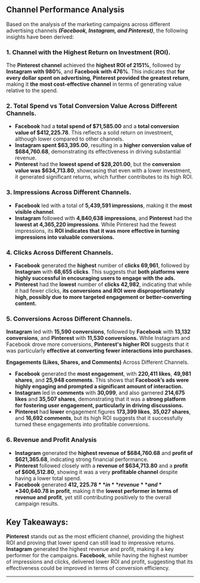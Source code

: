 ## Channel Performance Analysis 
Based on the analysis of the marketing campaigns across different advertising channels ***(Facebook, Instagram, and Pinterest)***, the following insights have been derived:

### 1. Channel with the Highest Return on Investment (ROI).
The **Pinterest channel** achieved the **highest ROI of 2151%**, followed by **Instagram with 980%**, and **Facebook with 476%**. This indicates that **for every dollar spent on advertising, Pinterest provided the greatest return**, making it **the most cost-effective channel** in terms of generating value relative to the spend.

### 2. Total Spend vs Total Conversion Value Across Different Channels.
* **Facebook** had a **total spend of $71,585.00** and a **total conversion value of $412,225.78**. This reflects a solid return on investment, although lower compared to other channels.
* **Instagram spent $63,395.00**, resulting in a **higher conversion value of $684,760.68**, demonstrating its effectiveness in driving substantial revenue.
* **Pinterest** had the **lowest spend of $28,201.00**, but the **conversion value was $634,713.80**, showcasing that even with a lower investment, it generated significant returns, which further contributes to its high ROI.

### 3. Impressions Across Different Channels.
* **Facebook** led with a total of **5,439,591 impressions**, making it the **most visible channel**.
* **Instagram** followed with **4,840,638 impressions**, and **Pinterest** had the **lowest at 4,365,220 impressions**. While Pinterest had the fewest impressions, its **ROI indicates that it was more effective in turning impressions into valuable conversions.**

### 4. Clicks Across Different Channels.
* **Facebook** generated the **highest** number of **clicks 69,961**, followed by **Instagram** with **68,655 clicks**. This suggests that **both platforms were highly successful in encouraging users to engage with the ads.**
* **Pinterest** had the **lowest** number of **clicks 42,982**, indicating that while it had fewer clicks, **its conversions and ROI were disproportionately high, possibly due to more targeted engagement or better-converting content.**

### 5. Conversions Across Different Channels.
**Instagram** led with **15,590 conversions**, followed by **Facebook** with **13,132 conversions**, and **Pinterest** with **11,530 conversions.** 
While Instagram and Facebook drove more conversions, **Pinterest's higher ROI** suggests that it was particularly **effective at converting fewer interactions into purchases.**

**Engagements (Likes, Shares, and Comments)** Across Different Channels.
* **Facebook** generated the **most engagement**, with **220,411 likes**, **49,981 shares**, and **25,948 comments**. This shows that **Facebook’s ads were highly engaging and prompted a significant amount of interaction.**
* **Instagram** led in **comments** with **30,099**, and also garnered **214,675 likes** and **35,507 shares**, demonstrating that it was a **strong platform for fostering user engagement, particularly in driving discussions.**
* **Pinterest** had **lower** engagement figures **173,399 likes**, **35,027 shares**, and **16,692 comments**, but its high ROI suggests that it successfully turned these engagements into profitable conversions.

### 6. Revenue and Profit Analysis
* **Instagram** generated the **highest revenue of $684,760.68** and **profit of $621,365.68**, indicating strong financial performance.
* **Pinterest** followed closely with a **revenue of $634,713.80** and a **profit of $606,512.80**, showing it was a very **profitable channel** despite having a lower total spend.
* **Facebook** generated **$412,225.78** in **revenue** and **$340,640.78 in profit**, making it the **lowest performer in terms of revenue and profit**, yet still contributing positively to the overall campaign results.

## Key Takeaways:
**Pinterest** stands out as the most efficient channel, providing the highest ROI and proving that lower spend can still lead to impressive returns.
**Instagram** generated the highest revenue and profit, making it a key performer for the campaigns.
**Facebook**, while having the highest number of impressions and clicks, delivered lower ROI and profit, suggesting that its effectiveness could be improved in terms of conversion efficiency.

---
